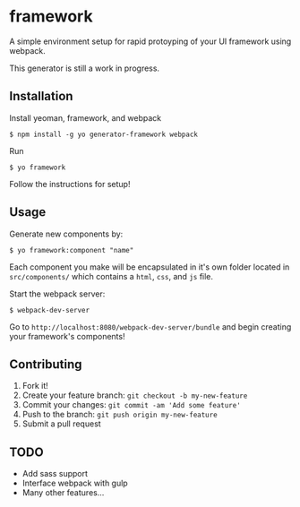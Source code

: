 # framework 
A simple environment setup for rapid protoyping of your UI framework using webpack.

This generator is still a work in progress.

## Installation
Install yeoman, framework, and webpack 

	$ npm install -g yo generator-framework webpack

Run

	$ yo framework

Follow the instructions for setup!

## Usage
Generate new components by:	

	$ yo framework:component "name"

Each component you make will be encapsulated in it's own folder
located in `src/components/` which contains a `html`, `css`, and `js` file.

Start the webpack server:
	
	$ webpack-dev-server

Go to `http://localhost:8080/webpack-dev-server/bundle` 
and begin creating your framework's components!

## Contributing
1. Fork it!
2. Create your feature branch: `git checkout -b my-new-feature`
3. Commit your changes: `git commit -am 'Add some feature'`
4. Push to the branch: `git push origin my-new-feature`
5. Submit a pull request

## TODO
- Add sass support
- Interface webpack with gulp
- Many other features...
